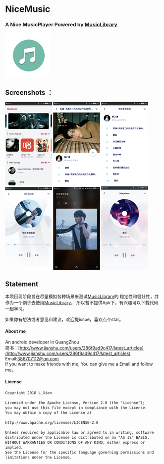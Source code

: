 # NiceMusic

### A Nice MusicPlayer Powered by [MusicLibrary](https://github.com/lizixian18/MusicLibrary)

![](art/ic_launcher.png)

## Screenshots ：
<a href="art/image_1.png"><img src="art/image_1.png" width="30%"/></a>
<a href="art/image_2.png"><img src="art/image_2.png" width="30%"/></a> 
<a href="art/image_3.png"><img src="art/image_3.png" width="30%"/></a>
<a href="art/image_4.png"><img src="art/image_4.png" width="30%"/></a>
<a href="art/image_5.png"><img src="art/image_5.png" width="30%"/></a> 
<a href="art/ic_gif.gif"><img src="art/ic_gif.gif" width="30%"/></a>

## Statement
本项目现阶段旨在尽量模拟各种场景来测试[MusicLibrary](https://github.com/lizixian18/MusicLibrary)的
稳定性和健壮性，并作为一个例子去使用[MusicLibrary](https://github.com/lizixian18/MusicLibrary)，
所以暂不提供Apk下，有兴趣可以下载代码一起学习。


如果你有想法或者意见和建议，欢迎提issue，喜欢点个star。

#### About me
An android developer in GuangZhou  
简书：[http://www.jianshu.com/users/286f9ad9c417/latest_articles](http://www.jianshu.com/users/286f9ad9c417/latest_articles)   
Email:386707112@qq.com  
If you want to make friends with me, You can give me a Email and follow me。

#### License
```
Copyright 2018 L_Xian   

Licensed under the Apache License, Version 2.0 (the "License");  
you may not use this file except in compliance with the License.  
You may obtain a copy of the License at  

http://www.apache.org/licenses/LICENSE-2.0  

Unless required by applicable law or agreed to in writing, software  
distributed under the License is distributed on an "AS IS" BASIS,  
WITHOUT WARRANTIES OR CONDITIONS OF ANY KIND, either express or implied.  
See the License for the specific language governing permissions and  
limitations under the License.
```
